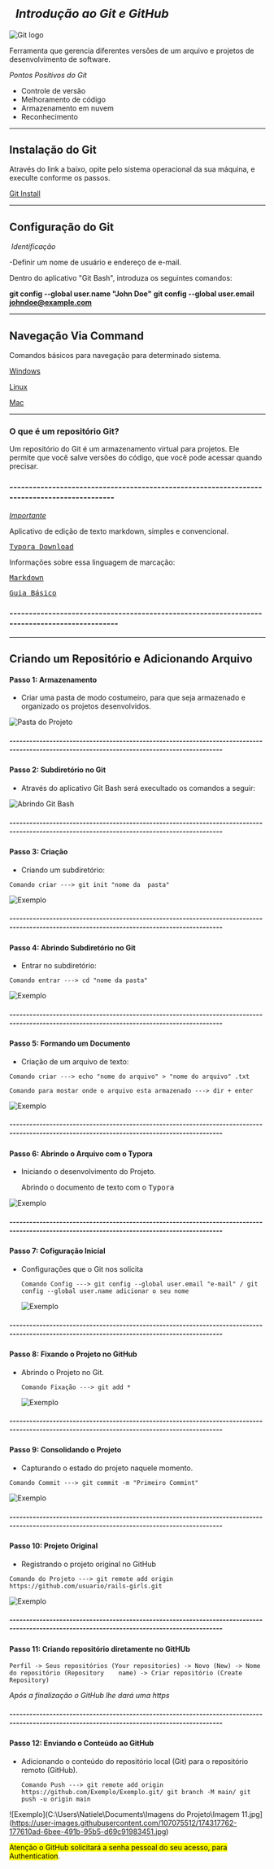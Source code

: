  #  <sub><cite> Introdução ao Git e GitHub </cite></sub> 



![Git logo](https://user-images.githubusercontent.com/107075512/174316754-3dbfb9fa-7eb7-4667-bf4d-7f857e46d075.png)


Ferramenta que gerencia diferentes versões de um arquivo e projetos de desenvolvimento de software.

*Pontos Positivos do Git*

- Controle de versão 
- Melhoramento de código
- Armazenamento em nuvem
- Reconhecimento 

---------------------------------------------------------------------------

## Instalação do Git 

Através do link a baixo, opite pelo sistema operacional da sua máquina, e execulte conforme os passos.

[Git Install](https://git-scm.com/book/pt-br/v2/Come%C3%A7ando-Instalando-o-Git)

---------------------------------------------------------------------------

## Configuração do Git 

​    *Identificação*

   -Definir um nome de usuário e endereço de e-mail.

   Dentro do aplicativo "Git Bash", introduza os seguintes comandos: 

  **git config --global user.name "John Doe"**
  **git config --global user.email johndoe@example.com**

---------------------------------------------------------------------------

## Navegação Via Command  ##

Comandos básicos para navegação para determinado sistema.

[Windows](https://www.digitalhouse.com/br/blog/principais-comandos-git/)

[Linux](https://www.hostinger.com.br/tutoriais/comandos-linux)

[Mac](https://www.apptuts.net/tutorial/mac/comandos-uteis-terminal-do-mac/)

---------------------------------------------------------------------------

### O que é um repositório Git?

  Um repositório do Git é um armazenamento virtual para projetos. Ele permite que você salve versões do código, que você pode acessar quando precisar.

###  --------------------------------------------------------------------------------------------

  <u>_Importante_</u>

   Aplicativo de edição de texto markdown, simples e convencional.

 <kbd>[Typora Download](https://typora.softonic.com.br/)</kbd>

  Informações sobre essa linguagem de marcação:

 <kbd> [Markdown](https://www.digitalhouse.com/br/blog/markdown/)</kbd>

 <kbd>[Guia Básico](https://docs.pipz.com/central-de-ajuda/learning-center/guia-basico-de-markdown#open)</kbd>

### ---------------------------------------------------------------------------------------------

--------------------

## Criando um Repositório e Adicionando Arquivo



#### Passo 1:  Armazenamento  ####

- Criar uma pasta de modo costumeiro, para que seja armazenado e organizado os projetos          desenvolvidos.

![Pasta do Projeto](https://user-images.githubusercontent.com/107075512/174319147-bc8387a3-2afb-4400-87ad-d16836522609.jpg)

##### --------------------------------------------------------------------------------------------------------------------------------------------

#### Passo 2: Subdiretório no Git

- Através do aplicativo Git Bash será execultado os comandos a seguir:

![Abrindo Git Bash ](https://user-images.githubusercontent.com/107075512/174319066-c5eefb52-0961-4b5a-b336-ad4ee391a71c.jpg)

##### --------------------------------------------------------------------------------------------------------------------------------------------

#### Passo 3: Criação

-  Criando um subdiretório:

~~~~git init "nome da  pasta"
Comando criar ---> git init "nome da  pasta"
~~~~

![Exemplo](https://user-images.githubusercontent.com/107075512/174318996-fbe84937-bada-4438-9ced-443e20068688.jpg)

##### --------------------------------------------------------------------------------------------------------------------------------------------

#### Passo 4: Abrindo Subdiretório no Git

- Entrar no subdiretório:

~~~ cd "nome da pasta"
Comando entrar ---> cd "nome da pasta"
~~~

![Exemplo](https://user-images.githubusercontent.com/107075512/174318940-a37d4de0-a0de-4cb1-871f-df0b35d20b67.jpg)

##### --------------------------------------------------------------------------------------------------------------------------------------------

#### Passo 5: Formando um Documento 

- Criação de um arquivo de texto:

~~~echo "nome do arquivo" > "nome do arquivo" .txt
Comando criar ---> echo "nome do arquivo" > "nome do arquivo" .txt        
~~~

~~~dir + enter
Comando para mostar onde o arquivo esta armazenado ---> dir + enter
~~~

![Exemplo](https://user-images.githubusercontent.com/107075512/174318851-a6b64455-e077-48b5-b2c7-73c5ec67b4e2.jpg)

##### --------------------------------------------------------------------------------------------------------------------------------------------

#### Passo 6: Abrindo o Arquivo com o Typora

- Iniciando o desenvolvimento do Projeto.

  Abrindo o documento de texto com o <kbd>Typora</kbd>

![Exemplo](https://user-images.githubusercontent.com/107075512/174318764-4e4fd08c-7eb7-4797-b4b6-66d376bc0899.jpg)

##### --------------------------------------------------------------------------------------------------------------------------------------------

#### Passo 7: Cofiguração Inicial 

- Configurações que o Git nos solicita 

  ~~~~ git config --global user.email "e-mail" / git config --global user.name adicionar o seu nome
  Comando Config ---> git config --global user.email "e-mail" / git config --global user.name adicionar o seu nome
  ~~~~

  ![Exemplo](https://user-images.githubusercontent.com/107075512/174318650-cf399a5f-8f20-4316-8536-f95648ac8f3b.jpg)

##### --------------------------------------------------------------------------------------------------------------------------------------------

#### Passo 8: Fixando o Projeto no GitHub

- Abrindo o Projeto no Git.

  ~~~~git add *
  Comando Fixação ---> git add *
  ~~~~

  ![Exemplo](https://user-images.githubusercontent.com/107075512/174318546-912187c1-273a-439a-b70b-f265670c5cf3.jpg)

##### --------------------------------------------------------------------------------------------------------------------------------------------

#### Passo 9: Consolidando o Projeto 

- Capturando o estado do projeto naquele momento.

 ~~~git commit -m "Primeiro Commint"
 Comando Commit ---> git commit -m "Primeiro Commint"
 ~~~

![Exemplo](https://user-images.githubusercontent.com/107075512/174318481-768f5eb1-c0e3-4b89-9755-83cc21b0c113.jpg)

##### --------------------------------------------------------------------------------------------------------------------------------------------

#### Passo 10: Projeto Original 

- Registrando o projeto original no GitHub

~~~git remote add origin https://github.com/usuario/rails-girls.git
Comando do Projeto ---> git remote add origin https://github.com/usuario/rails-girls.git
~~~

![Exemplo](https://user-images.githubusercontent.com/107075512/174318365-87aabac5-a183-4ca9-a2fb-f5e37af47f20.jpg)
##### --------------------------------------------------------------------------------------------------------------------------------------------

#### Passo 11: Criando repositório diretamente no GitHUb

  ~~~
  Perfil -> Seus repositórios (Your repositories) -> Novo (New) -> Nome do repositório (Repository    name) -> Criar repositório (Create Repository) 
  ~~~



 *Após a finalização o GitHub lhe dará uma https*

##### --------------------------------------------------------------------------------------------------------------------------------------------

#### Passo 12: Enviando o Conteúdo ao GitHub

- Adicionando o conteúdo do repositório local (Git) para o repositório remoto (GitHub).

  ~~~~git remote add origin https://github.com/Exemplo/Exemplo.git/ git branch -M main/ git push -u origin main
  Comando Push ---> git remote add origin https://github.com/Exemplo/Exemplo.git/ git branch -M main/ git push -u origin main

![Exemplo](C:\Users\Natiele\Documents\Imagens do Projeto\Imagem 11.jpg](https://user-images.githubusercontent.com/107075512/174317762-177610ad-6bee-491b-95b5-d69c91983451.jpg)

<mark>Atenção o GitHub solicitará a senha pessoal do seu acesso, para Authentication</mark>.



